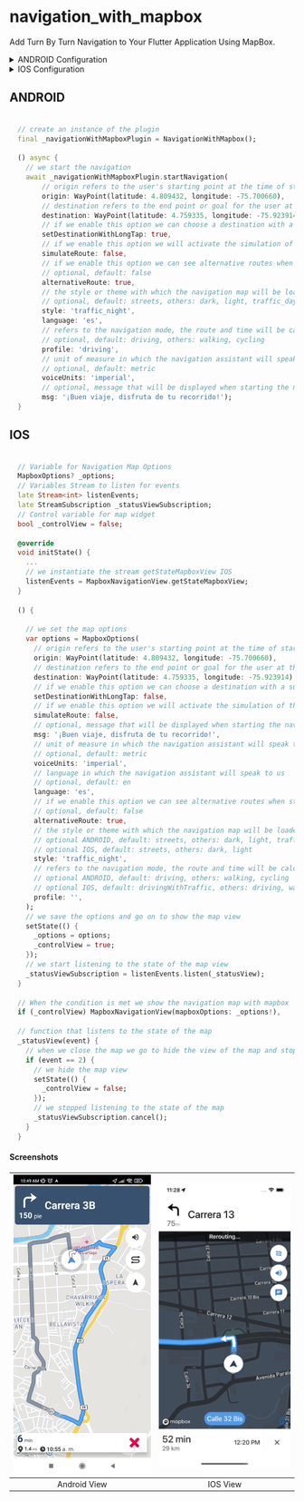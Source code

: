 # navigation_with_mapbox

Add Turn By Turn Navigation to Your Flutter Application Using MapBox.

<details>
<summary>ANDROID Configuration</summary>

1. Mapbox APIs and vector tiles require a Mapbox account and API access token. Add your token in strings.xml file of your android apps res/values/ path. The string key should be "mapbox_access_token". You can obtain an access token from the [Mapbox account page](https://account.mapbox.com/access-tokens/).

```xml
<?xml version="1.0" encoding="utf-8"?>
<resources>
    <string name="mapbox_access_token" translatable="false">ADD_MAPBOX_ACCESS_TOKEN_HERE</string>
</resources>
```

2. Add the following permissions to the app level Android Manifest

```xml
<manifest>
    ...
    <uses-permission android:name="android.permission.ACCESS_COARSE_LOCATION" />
    <uses-permission android:name="android.permission.ACCESS_FINE_LOCATION" />
    <uses-permission android:name="android.permission.ACCESS_NETWORK_STATE" />
    ...
</manifest>
```

3. Add the MapBox Downloads token with the `downloads:read` scope to your gradle.properties file in Android folder to enable downloading the MapBox binaries from the repository. To secure this token from getting checked into source control, you can add it to the gradle.properties of your GRADLE_HOME which is usually at $USER_HOME/.gradle for Mac. This token can be retrieved from your [MapBox Dashboard](https://account.mapbox.com/access-tokens/). You can review the [Token Guide](https://docs.mapbox.com/accounts/guides/tokens/) to learn more about download tokens

```text
MAPBOX_DOWNLOADS_TOKEN=sk.xxxxx
```

After adding the above, your gradle.properties file may look something like this:

```text
org.gradle.jvmargs=-Xmx1536M
android.useAndroidX=true
android.enableJetifier=true
MAPBOX_DOWNLOADS_TOKEN=sk.xxxxx
```

</details>

<details>
<summary>IOS Configuration</summary>

1. Go to your [Mapbox account dashboard](https://account.mapbox.com/) and create an access token that has the `DOWNLOADS:READ` scope. **PLEASE NOTE: This is not the same as your production Mapbox API token. Make sure to keep it private and do not insert it into any Info.plist file.** Create a file named `.netrc` in your home directory if it doesn’t already exist, then add the following lines to the end of the file:
   ```
   machine api.mapbox.com
     login mapbox
     password PRIVATE_MAPBOX_API_TOKEN
   ```
   where _PRIVATE_MAPBOX_API_TOKEN_ is your Mapbox API token with the `DOWNLOADS:READ` scope.
2. Mapbox APIs and vector tiles require a Mapbox account and API access token. In the project editor, select the application target, then go to the Info tab. Under the “Custom iOS Target Properties” section, set `MBXAccessToken` to your access token. You can obtain an access token from the [Mapbox account page](https://account.mapbox.com/access-tokens/).

3. In order for the SDK to track the user’s location as they move along the route, set `NSLocationWhenInUseUsageDescription` to:

   > Shows your location on the map and helps improve OpenStreetMap.

4. Users expect the SDK to continue to track the user’s location and deliver audible instructions even while a different application is visible or the device is locked. Go to the Capabilities tab. Under the Background Modes section, enable “Audio, AirPlay, and Picture in Picture” and “Location updates”. (Alternatively, add the `audio` and `location` values to the `UIBackgroundModes` array in the Info tab.)

</details>

## ANDROID

```dart

  // create an instance of the plugin
  final _navigationWithMapboxPlugin = NavigationWithMapbox();

  () async {
    // we start the navigation
    await _navigationWithMapboxPlugin.startNavigation(
        // origin refers to the user's starting point at the time of starting the navigation
        origin: WayPoint(latitude: 4.809432, longitude: -75.700660),
        // destination refers to the end point or goal for the user at the time of starting the navigation
        destination: WayPoint(latitude: 4.759335, longitude: -75.923914),
        // if we enable this option we can choose a destination with a sustained tap
        setDestinationWithLongTap: true,
        // if we enable this option we will activate the simulation of the route
        simulateRoute: false,
        // if we enable this option we can see alternative routes when starting the navigation map ONLY ANDROID
        // optional, default: false
        alternativeRoute: true,
        // the style or theme with which the navigation map will be loaded
        // optional, default: streets, others: dark, light, traffic_day, traffic_night, satellite, satellite_streets, outdoors
        style: 'traffic_night',
        language: 'es',
        // refers to the navigation mode, the route and time will be calculated depending on this
        // optional, default: driving, others: walking, cycling
        profile: 'driving',
        // unit of measure in which the navigation assistant will speak to us
        // optional, default: metric
        voiceUnits: 'imperial',
        // optional, message that will be displayed when starting the navigation map ONLY ANDROID
        msg: '¡Buen viaje, disfruta de tu recorrido!');
  }

```

## IOS

```dart

  // Variable for Navigation Map Options 
  MapboxOptions? _options;
  // Variables Stream to listen for events 
  late Stream<int> listenEvents;
  late StreamSubscription _statusViewSubscription;
  // Control variable for map widget 
  bool _controlView = false;

  @override
  void initState() {
    ...
    // we instantiate the stream getStateMapboxView IOS
    listenEvents = MapboxNavigationView.getStateMapboxView;
  }

  () {

    // we set the map options
    var options = MapboxOptions(
      // origin refers to the user's starting point at the time of starting the navigation
      origin: WayPoint(latitude: 4.809432, longitude: -75.700660),
      // destination refers to the end point or goal for the user at the time of starting the navigation
      destination: WayPoint(latitude: 4.759335, longitude: -75.923914),
      // if we enable this option we can choose a destination with a sustained tap
      setDestinationWithLongTap: false,
      // if we enable this option we will activate the simulation of the route
      simulateRoute: false,
      // optional, message that will be displayed when starting the navigation map ONLY ANDROID
      msg: '¡Buen viaje, disfruta de tu recorrido!',
      // unit of measure in which the navigation assistant will speak to us
      // optional, default: metric
      voiceUnits: 'imperial',
      // language in which the navigation assistant will speak to us
      // optional, default: en
      language: 'es',
      // if we enable this option we can see alternative routes when starting the navigation map ONLY ANDROID
      // optional, default: false 
      alternativeRoute: true,
      // the style or theme with which the navigation map will be loaded
      // optional ANDROID, default: streets, others: dark, light, traffic_day, traffic_night, satellite, satellite_streets, outdoors
      // optional IOS, default: streets, others: dark, light
      style: 'traffic_night',
      // refers to the navigation mode, the route and time will be calculated depending on this
      // optional ANDROID, default: driving, others: walking, cycling 
      // optional IOS, default: drivingWithTraffic, others: driving, walking, cycling 
      profile: '',
    );
    // we save the options and go on to show the map view
    setState(() {
      _options = options;
      _controlView = true;
    });
    // we start listening to the state of the map view
    _statusViewSubscription = listenEvents.listen(_statusView);
  }

  // When the condition is met we show the navigation map with mapbox
  if (_controlView) MapboxNavigationView(mapboxOptions: _options!),

  // function that listens to the state of the map
  _statusView(event) {
    // when we close the map we go to hide the view of the map and stop listening to its state
    if (event == 2) {
      // we hide the map view
      setState(() {
        _controlView = false;
      });
      // we stopped listening to the state of the map
      _statusViewSubscription.cancel();
    }
  }

```

#### Screenshots

| ![Image text](https://raw.githubusercontent.com/DiRaizel/navigation_with_mapbox/main/images/android.jpg) | ![Image text](https://raw.githubusercontent.com/DiRaizel/navigation_with_mapbox/main/images/ios.png) |
| :---------------------------------------------------------: | :---------------------------------------------: |
|                        Android View                         |                    IOS View                     |

